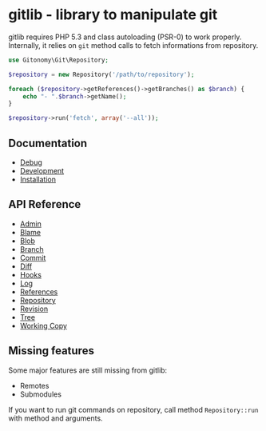 # gitlib - library to manipulate git

gitlib requires PHP 5.3 and class autoloading (PSR-0) to work properly.
Internally, it relies on `git` method calls to fetch informations from
repository.

```php
use Gitonomy\Git\Repository;

$repository = new Repository('/path/to/repository');

foreach ($repository->getReferences()->getBranches() as $branch) {
    echo "- ".$branch->getName();
}

$repository->run('fetch', array('--all'));
```

## Documentation
* [Debug](debug.md)
* [Development](development.md)
* [Installation](installation.md)

## API Reference
* [Admin](api/admin.md)
* [Blame](api/blame.md)
* [Blob](api/blob.md)
* [Branch](api/branch.md)
* [Commit](api/commit.md)
* [Diff](api/diff.md)
* [Hooks](api/hooks.md)
* [Log](api/log.md)
* [References](api/references.md)
* [Repository](api/repository.md)
* [Revision](api/revision.md)
* [Tree](api/tree.md)
* [Working Copy](api/workingcopy.md)

## Missing features

Some major features are still missing from gitlib:

- Remotes
- Submodules

If you want to run git commands on repository, call method `Repository::run` with method and arguments.
